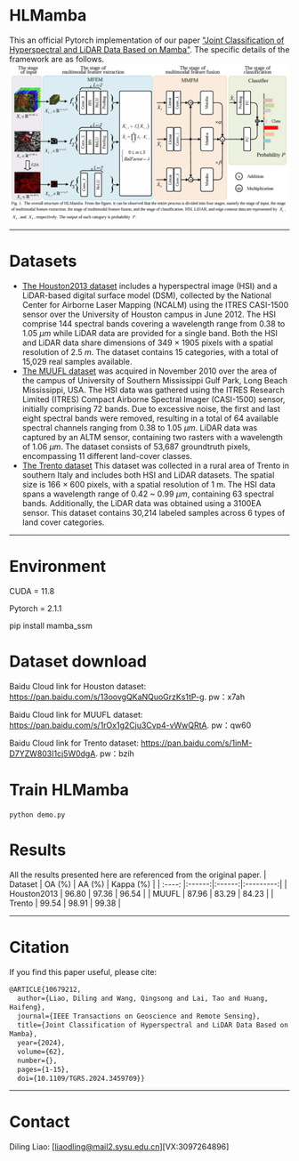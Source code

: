 # HLMamba
This an official Pytorch implementation of our paper ["Joint Classification of Hyperspectral and LiDAR Data Based on Mamba"](https://ieeexplore.ieee.org/document/10679212). The specific details of the framework are as follows.
![HLMamba](./HLMamba.png)
****
# Datasets
- [The Houston2013 dataset](https://hyperspectral.ee.uh.edu/?page_id=459)
includes a hyperspectral image (HSI) and a LiDAR-based digital surface model (DSM), collected by the National Center for Airborne Laser Mapping (NCALM) using the ITRES CASI-1500 sensor over the University of Houston campus in June 2012. The HSI comprise 144 spectral bands covering a wavelength range from 0.38 to 1.05 $\mu m$ while LiDAR data are provided for a single band. Both the HSI and LiDAR data share dimensions of 349 × 1905 pixels with a spatial resolution of 2.5 $m$. The dataset contains 15 categories, with a total of 15,029 real samples available.
- [The MUUFL dataset](https://github.com/GatorSense/MUUFLGulfport)
was acquired in November 2010 over the area of the campus of University of Southern Mississippi Gulf Park, Long Beach Mississippi, USA. The HSI data was gathered using the ITRES Research Limited (ITRES) Compact Airborne Spectral Imager (CASI-1500) sensor, initially comprising 72 bands. Due to excessive noise, the first and last eight spectral bands were removed, resulting in a total of 64 available spectral channels ranging from 0.38 to 1.05 $\mu m$. LiDAR data was captured by an ALTM sensor, containing two rasters with a wavelength of 1.06 $\mu m$. The dataset consists of 53,687 groundtruth pixels, encompassing 11 different land-cover classes.
- [The Trento dataset](https://drive.google.com/drive/folders/1HK3eL3loI4Wd-RFr1psLLmVLTVDLctGd )
This dataset was collected in a rural area of Trento in southern Italy and includes both HSI and LiDAR datasets. The spatial size is 166 × 600 pixels, with a spatial resolution of 1 m. The HSI data spans a wavelength range of 0.42 ~ 0.99 $\mu m$, containing 63 spectral bands. Additionally, the LiDAR data was obtained using a 3100EA sensor. This dataset contains 30,214 labeled samples across 6 types of land cover categories.
****
# Environment
CUDA = 11.8 

Pytorch = 2.1.1

pip install mamba_ssm

# Dataset download
Baidu Cloud link for Houston dataset: https://pan.baidu.com/s/13oovgQKaNQuoGrzKs1tP-g.    pw：x7ah

Baidu Cloud link for MUUFL dataset: https://pan.baidu.com/s/1rOx1g2Cju3Cvp4-vWwQRtA.    pw：qw60

Baidu Cloud link for Trento dataset: https://pan.baidu.com/s/1inM-D7YZW803I1cj5W0dgA.   pw：bzih

# Train HLMamba
``` 
python demo.py
```
# Results
All the results presented here are referenced from the original paper.
| Dataset | OA (%) | AA (%) | Kappa (%) |
| :----: |:------:|:------:|:---------:|
| Houston2013  | 96.80  | 97.36  |   96.54   |
| MUUFL  | 87.96  | 83.29  |   84.23   |
| Trento  | 99.54  | 98.91  |   99.38   |
****
# Citation
If you find this paper useful, please cite:
```
@ARTICLE{10679212,
  author={Liao, Diling and Wang, Qingsong and Lai, Tao and Huang, Haifeng},
  journal={IEEE Transactions on Geoscience and Remote Sensing}, 
  title={Joint Classification of Hyperspectral and LiDAR Data Based on Mamba}, 
  year={2024},
  volume={62},
  number={},
  pages={1-15},
  doi={10.1109/TGRS.2024.3459709}}
```
****
# Contact
Diling Liao: [liaodling@mail2.sysu.edu.cn][VX:3097264896]
